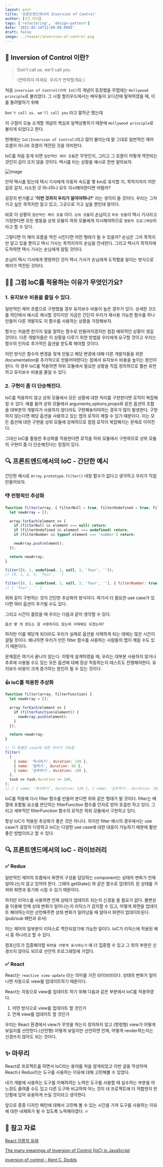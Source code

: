 ```yaml
---
layout: post
title: '프론트엔드에서의 Inversion of Control'
author: [3기_미키]
tags: ['refactoring', 'design-pattern']
date: '2021-05-14T12:00:00.000Z'
draft: false
image: ../teaser/inversion-of-control.png
---
```


## 🎁 Inversion of Control 이란?

> Don't call us. we'll call you
>
> (연락하지 마세요. 우리가 연락할게요.)

처음 `inversion of Control(이하 IoC)`의 개념이 등장했을 무렵에는 `Hollywood principle`로 불리었다.
그 시절 할리우드에서는 배우들이 오디션에 탈락하였을 때, 이를 돌려말하기 위해

`Don't call us. we'll call you` 라고 말하곤 했는데

이 구절이 오늘 소개할 개념의 핵심과 일맥상통하기 때문에 `Hollywood principle`로 불리게 되었다고 한다.

현재에는 `IoC(Inversion of Control)`라고 많이 불리는데
말 그대로 일반적인 제어 흐름이 아니라 흐름이 역전된 것을 의미한다.

IoC를 처음 듣게 되면 `일반적인 제어 흐름`은 무엇인지,
그리고 그 흐름이 어떻게 역전되는 것인지 감이 오지 않을 것이다.
택시를 타는 상황을 예시로 한번 알아보자.

![image](https://user-images.githubusercontent.com/48755175/118286801-cf2d8000-b50d-11eb-806e-95a5e85bd01c.png)

만약 택시를 탔는데 택시 기사에게 자동차 속도를 몇 km로 유지할 지,
목적지까지 어떤 길로 갈지, 사소한 것 하나하나 모두 지시해야한다면 어떨까?

굉장히 번거롭고 **'이런 것까지 우리가 알아야하나?'** 라는 생각이 들 것이다. 우리는 그저 가고 싶은 목적지만 알고 있고, 그곳으로 가고 싶을 뿐인데 말이다.

바로 이 상황이 `일반적인 제어 흐름` 이다.
`상위 모듈`이 손님이고 `하위 모듈`이 택시 기사라고 가정한다면
모든 행동을 상위 모듈이 하위 모듈에게 지시해야하므로 `명령적 프로그래밍`이라고 할 수 있다.

그렇다면 이 제어 흐름을 역전 시킨다면 어떤 형태가 될 수 있을까?
손님은 그저 목적지만 알고 있을 뿐이고 택시 기사는 목적지까지 손님을 안내한다.
그리고 택시가 목적지에 도착하면 택시 기사는 손님에게 알릴 것이다.

손님이 택시 기사에게 명령하던 것이 택시 기사가 손님에게 도착함을 알리는 방식으로 제어가 역전된 것이다.

## 🙋‍♂️ 그럼 IoC를 적용하는 이유가 무엇인가요?

### 1. 유지보수 비용을 줄일 수 있다.

일반적인 제어 흐름으로 구현했을 경우 유지보수 비용이 높은 경우가 있다.
상세한 코드를 하단에서 예시로 제시할 것이지만 지금은 간단히 우리가 재사용 가능한 함수를 하나 만들어
다른 개발자도 이 함수를 사용하는 상황을 가정해보자.

함수는 처음엔 한가지 일을 잘하는 함수로 만들어지겠지만 점점 예외적인 상황이 생길 것이다.
다른 개발자들은 이 상황을 다루기 위한 방법을 우리에게 요구할 것이고
우리는 함수의 인자로 추가적인 옵션을 받도록 해야할 것이다.

이런 방식은 함수의 변경을 잦게 만들고 해당 변경에 대해 다른 개발자들을 위한 documentation을 추가적으로 만들어야한다는 점에서
유지보수 비용을 높이는 원인이 된다.
이 경우 IoC를 적용하면 하위 모듈에서 필요한 상황을 직접 정의하므로 훨씬 유연하고 유지보수 비용을 줄일 수 있다.

### 2. 구현이 좀 더 단순해진다.

IoC를 적용하지 않고 상위 모듈에서 모든 상황에 대한 처리를 구현한다면 로직이 복잡해질 수 있다.
예를 들어 상위 모듈에서 arguments,options,props와 같은 옵션의 조합을 대부분의 개발자가 사용하지 않더라도 구현해놓아야하는 경우가 많이 발생한다.
구현하지 않는다면 해당 옵션을 사용하고 있는 앱의 로직이 깨질 수 있기 때문이다. 이는 모든 옵션에 대한 구현을 상위 모듈에 강제하므로 점점 로직이 복잡해지는 문제로 이어진다.

그대신 IoC를 활용한 추상화를 적용한다면 로직을 하위 모듈에서 구현하므로 상위 모듈의 구현이 좀 더 단순해진다는 장점이 있다.

## 🔍 프론트엔드에서의 IoC - 간단한 예시

간단한 예시로 `Array.prototype.filter()` 내장 함수가 없다고 생각하고 우리가 직접 만들어보자.

### 👎 전형적인 추상화

```js
function filter(array, { filterNull = true, filterUndefined = true, filterNumber = false } = {}) {
  let newArray = [];

  array.forEach(element => {
    if (filterNull && element === null) return;
    if (filterUndefined && element === undefined) return;
    if (filterNumber && typeof element === 'number') return;

    newArray.push(element);
  });

  return newArray;
}

filter([0, 1, undefined, 2, null, 3, 'four', '']);
// [0, 1, 2, 3, 'four', '']

filter([0, 1, undefined, 2, null, 3, 'four', ''], { filterNumber: true });
// [ 'four', '' ]
```

위와 같이 구현하는 것이 간단한 추상화의 방식이다.
여기서 더 필요한 use case가 있다면 여러 옵션이 추가될 수도 있다.

그리고 시간이 흘렀을 때 우리는 다음과 같이 생각할 수 있다.

`옵션 몇 개 정도는 잘 사용하지도 않는데 삭제해도 되겠는데?`

하지만 이를 깨닫게 되더라도 우리가 실제로 옵션을 삭제하게 되는 데에는 많은 시간이 걸릴 것이다.
왜냐하면 우리가 만든 filter 함수를 사용하는 사람들의 앱이 깨질 수도 있기 때문이다.

문제점은 여기서 끝나지 않는다. 이렇게 설계하였을 때, 우리는 대부분 사용하지 않거나 추후에 사용될 수도 있는
모든 옵션에 대해 정상 작동하는지 테스트도 진행해야한다.
유지보수 비용이 크게 증가하는 원인이 될 수 있는 것이다.

### 👍 IoC를 적용한 추상화

```js
function filter(array, filterFunction) {
  let newArray = [];

  array.forEach(element => {
    if (filterFunction(element)) {
      newArray.push(element);
    }
  });

  return newArray;
}

// 더 특별한 case에 대한 처리가 가능함
filter(
  [
    { name: '독서하기', duration: 120 },
    { name: '밥먹기', duration: 60 },
    { name: '공부하기', duration: 100 },
  ],
  task => task.duration >= 100,
);
// [ { name: '독서하기', duration: 120 }, { name: '공부하기', duration: 100 } ]
```

IoC를 적용해 다시 filter 함수를 만들어 본다면 위와 같은 형태가 될 것이다.
filter는 배열에 포함될 요소를 판단하는 filterFunction 함수를 인자로 받아 호출만 하고 있다.
그리고 세부적인 filterFunction 함수의 로직은 하위 모듈에서 구현하고 있다.

항상 IoC가 적용된 추상화가 좋은 것은 아니다.
하지만 filter 예시의 경우에서는 use case가 굉장히 다양하고
IoC는 다양한 use case에 대한 대응이 가능하기 때문에 훨씬 좋은 방법이라고 할 수 있다.

## 🔍 프론트엔드에서의 IoC - 라이브러리

### ✅ Redux

일반적인 제어의 흐름에서 화면의 구성을 담당하는 component는 상태의 변화가 언제 일어나는지 알고 있어야 한다. 그래야 getState() 와 같은 함수로 업데이트 된 상태를 가져와 화면과 동기화 시킬 수 있기 때문이다.

하지만 리덕스를 사용하면 언제 상태가 업데이트 되는지 신경을 쓸 필요가 없다. 불변성을 이용해 언제 상태 변화가 일어나는지 리덕스가 감지할 수 있고, 어떻게 화면을 업데이트 해야하는지만 선언해주면 상태 변화가 일어났을 때 알아서 화면이 업데이트된다. (pub/sub 패턴과 유사)

이는 제어의 일부분이 리덕스로 역전되었기에 가능한 일이다.
IoC가 리덕스에 적용된 예시 중 하나라고 할 수 있다.

컴포넌트가 집중해야할 `화면을 어떻게 표시하는가` 에 더 집중할 수 있고 그 외의 부분은 신경쓰지 않아도 되므로 선언적 프로그래밍에 가깝다.

### ✅ React

React는 `reactive view update` 라는 의미를 가진 라이브러리다.
상태의 변화가 일어나면 자동으로 view를 업데이트하기 때문이다.

React는 자동으로 view를 업데이트 하기 위해 다음과 같은 부분에서 IoC를 적용하였다.

1. 어떤 방식으로 view를 업데이트 할 것인가
2. 언제 view를 업데이트 할 것인가

우리는 React 환경에서
view가 무엇을 하는지 정의하지 않고 (명령형)
view가 어떻게 보일지를 선언한다.(선언형)
어떻게 보일지만 선언하면 언제, 어떻게 render하는지는 신경쓰지 않아도 되는 것이다.

## ✨ 마무리

React로 프로젝트를 하면서 IoC라는 용어를 처음 알게되었고
이번 글을 작성하며 React나 Redux라는 도구를 사용하는 이유에 대해 고민해볼 수 있었다.

내가 개발에 사용하는 도구를 이해하려는 노력은
도구를 사용할 때 실수하는 부분을 어느정도 줄여줄 수도 있고
다른 도구와 비교하여 어느 것이 내 프로젝트에 더 적합한지 판단함에 있어
유용하게 쓰일 것이라고 생각한다.

앞으로 종종 디자인 패턴에 대해서 고민해 볼 수 있는 시간을 가져
도구를 사용하는 이유에 대한 내재화가 될 수 있도록 노력해야겠다. 🔥

## 📜 참고 자료

[React 이름의 유래](https://www.freecodecamp.org/news/yes-react-is-taking-over-front-end-development-the-question-is-why-40837af8ab76/)

[The many meanings of Inversion of Control (IoC) in JavaScript](https://www.youtube.com/watch?v=grF-BVK1vzM)

[inversion of control - Kent C. Dodds](https://kentcdodds.com/blog/inversion-of-control)
